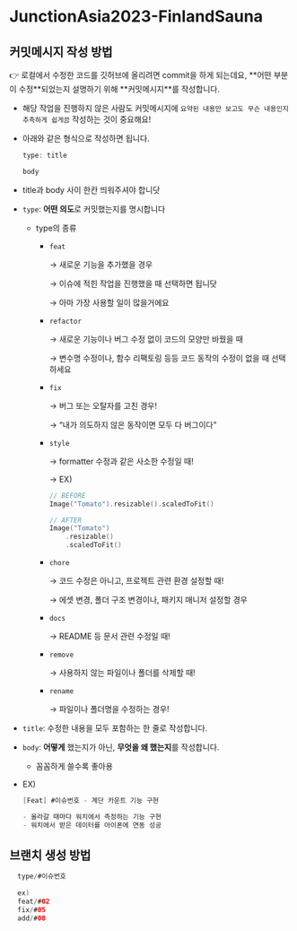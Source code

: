 # JunctionAsia2023-FinlandSauna

## 커밋메시지 작성 방법
<aside>
👉 로컬에서 수정한 코드를 깃허브에 올리려면 commit을 하게 되는데요, **어떤 부분이 수정**되었는지 설명하기 위해 **커밋메시지**를 작성합니다.

</aside>

- 해당 작업을 진행하지 않은 사람도 커밋메시지에 `요약된 내용만 보고도 무슨 내용인지 추측하게 쉽게끔` 작성하는 것이 중요해요!
- 아래와 같은 형식으로 작성하면 됩니다.
    
    ```swift
    type: title
    
    body
    
    ```
    
- title과 body 사이 한칸 띄워주셔야 합니닷
- `type`: **어떤 의도**로 커밋했는지를 명시합니다
    - type의 종류
        - `feat`
            
            → 새로운 기능을 추가했을 경우
            
            → 이슈에 적힌 작업을 진행했을 때 선택하면 됩니닷
            
            → 아마 가장 사용할 일이 많을거에요
            
        - `refactor`
            
            → 새로운 기능이나 버그 수정 없이 코드의 모양만 바꿨을 때
            
            → 변수명 수정이나, 함수 리팩토링 등등 코드 동작의 수정이 없을 때 선택하세요
            
        - `fix`
            
            → 버그 또는 오탈자를 고친 경우! 
            
            → “내가 의도하지 않은 동작이면 모두 다 버그이다”
            
        - `style`
            
            → formatter 수정과 같은 사소한 수정일 때!
            
            → EX)
            
            ```swift
            // BEFORE
            Image("Tomato").resizable().scaledToFit()
            
            // AFTER
            Image("Tomato")
            	.resizable()
            	.scaledToFit()
            ```
            
        - `chore`
            
            → 코드 수정은 아니고, 프로젝트 관련 환경 설정할 때!
            
            → 에셋 변경, 폴더 구조 변경이나, 패키지 매니저 설정할 경우
            
        - `docs`
            
            → README 등 문서 관련 수정일 때!
            
        - `remove`
            
            → 사용하지 않는 파일이나 폴더를 삭제할 때!
            
        - `rename`
            
            → 파일이나 폴더명을 수정하는 경우!
            
- `title`: 수정한 내용을 모두 포함하는 한 줄로 작성합니다.
- `body`: **어떻게** 했는지가 아닌, **무엇을 왜 했는지**를 작성합니다.
    - 꼼꼼하게 쓸수록 좋아용
- EX)
    
    ```swift
    [Feat] #이슈번호 - 계단 카운트 기능 구현
    
    - 올라갈 때마다 워치에서 측정하는 기능 구현
    - 워치에서 받은 데이터를 아이폰에 연동 성공
    ```

## 브랜치 생성 방법
    
  ```swift
    type/#이슈번호
    
    ex) 
    feat/#02
    fix/#05
    add/#08
  ```
